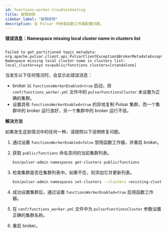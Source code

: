 ```yaml
---
id: functions-worker-troubleshooting
title: 故障排除
sidebar_label: "故障排除"
description: 在 Pulsar 中排查函数工作器配置问题。
---
```


**错误消息：Namespace missing local cluster name in clusters list**

```text

Failed to get partitioned topic metadata: org.apache.pulsar.client.api.PulsarClientException$BrokerMetadataException: Namespace missing local cluster name in clusters list: local_cluster=xyz ns=public/functions clusters=[standalone]

```

当发生以下任何情况时，会显示此错误消息：
- broker 以 `functionsWorkerEnabled=true` 启动，但 `conf/functions_worker.yml` 文件中的 `pulsarFunctionsCluster` 未设置为正确的集群。
- 设置具有 `functionsWorkerEnabled=true` 的异地复制 Pulsar 集群，而一个集群中的 broker 运行良好，另一个集群中的 broker 运行不佳。

**解决方法**

如果发生这些情况中的任何一种，请按照以下说明修复问题。

1. 通过设置 `functionsWorkerEnabled=false` 禁用函数工作器，并重启 broker。

2. 获取 `public/functions` 命名空间的当前集群列表。

   ```bash
   bin/pulsar-admin namespaces get-clusters public/functions
   ```

3. 检查集群是否在集群列表中。如果不在，则添加它并更新列表。

   ```bash
   bin/pulsar-admin namespaces set-clusters --clusters <existing-clusters>,<new-cluster> public/functions
   ```

4. 成功设置集群后，通过设置 `functionsWorkerEnabled=true` 启用函数工作器。

5. 在 `conf/functions_worker.yml` 文件中为 `pulsarFunctionsCluster` 参数设置正确的集群名称。

6. 重启 broker。